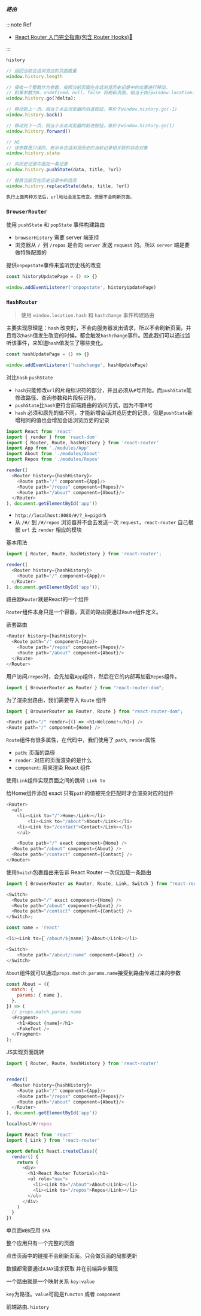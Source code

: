 ##### 路由

:::note Ref

- [React Router 入门完全指南(包含 Router Hooks)🛵](https://juejin.cn/post/6948226424427773983#heading-0)

:::



```js
history

// 返回当前会话浏览过的页面数量
window.history.length

// 接收一个整数作为参数，按照当前页面在会话浏览历史记录中的位置进行移动。
// 如果参数为0、undefined、null、false 将刷新页面，相当于执行window.location.reload()方法。如果参数大于浏览器浏览的数量，或小于浏览器的数量的话，什么都不会做。
window.history.go(?delta): 

// 移动到上一页。相当于点击浏览器的后退按钮，等价于window.history.go(-1)
window.history.back()

// 移动到下一页，相当于点击浏览器的前进按钮，等价于window.history.go(1)
window.history.forward()

// h5
// 该参数是只读的，表示与会话浏览历史的当前记录相关联的状态对象
window.history.state

// 向历史记录中追加一条记录
window.history.pushState(data, title, ?url)

// 替换当前页在历史记录中的信息
window.history.replaceState(data, title, ?url)

执行上面两种方法后，url地址会发生改变。但是不会刷新页面。
```





### `BrowserRouter` 

使用 `pushState` 和 `popState` 事件构建路由

- `browserHistory` 需要 server 端支持
- 浏览器从 `/ `到 `/repos` 是会向 `server` 发送 `request` 的。所以 `server` 端是要做特殊配置的

提供`onpopstate`事件来监听历史栈的改变

```js
const historyUpdatePage = () => {}

window.addEventListener('onpopstate', historyUpdatePage)
```



###  `HashRouter` 

> 使用 `window.location.hash` 和 `hashchange` 事件构建路由

主要实现原理是：`hash` 改变时，不会向服务器发出请求，所以不会刷新页面。并且每次`hash`值发生改变的时候，都会触发`hashchange`事件。因此我们可以通过监听该事件，来知道`hash`值发生了哪些变化。

```js
const hashUpdatePage = () => {}

window.addEventListener('hashchange', hashUpdatePage)
```



对比`hash` `pushState`

- `hash`只能修改`url`的片段标识符的部分，并且必须从`#`号开始。而`pushState`能修改路径、查询参数和片段标识符。
- `pushState`比`hash`更符合前端路由的访问方式，因为不带#号
- `hash` 必须和原先的值不同，才能新增会话浏览历史的记录，但是`pushState`新增相同的值也会增加会话浏览历史的记录

```js
import React from 'react'
import { render } from 'react-dom'
import { Router, Route, hashHistory } from 'react-router'
import App from './modules/App'
import About from './modules/About'
import Repos from './modules/Repos'

render((
  <Router history={hashHistory}>
    <Route path="/" component={App}/>
    <Route path="/repos" component={Repos}/>
    <Route path="/about" component={About}/>
  </Router>
), document.getElementById('app'))
```

- `http://localhost:8080/#/?_k=pigdrh`
- 从 `/#/` 到 `/#/repos` 浏览器并不会去发送一次 `request`，`react-router` 自己根据 `url` 去 `render` 相应的模块









基本用法

```js
import { Router, Route, hashHistory } from 'react-router';

render((
  <Router history={hashHistory}>
    <Route path="/" component={App}/>
  </Router>
), document.getElementById('app'));
```

路由器`Router`就是React的一个组件

`Router`组件本身只是一个容器，真正的路由要通过`Route`组件定义。

嵌套路由

```js
<Router history={hashHistory}>
  <Route path="/" component={App}>
    <Route path="/repos" component={Repos}/>
    <Route path="/about" component={About}/>
  </Route>
</Router>
```

用户访问`/repos`时，会先加载`App`组件，然后在它的内部再加载`Repos`组件。





```js
import { BrowserRouter as Router } from "react-router-dom";

```



为了渲染出路由，我们需要导入 `Route` 组件

```js
import { BrowserRouter as Router, Route } from "react-router-dom";

<Route path="/" render={() => <h1>Welcome!</h1>} />
<Route path="/" component={Home} />
```



`Route`组件有很多属性，在代码中，我们使用了 `path`, `render`属性

- `path`: 页面的路径
- `render`: 对应的页面渲染的是什么
- `component`: 用来渲染 React 组件

使用`Link`组件实现页面之间的跳转  `Link to`

给Home组件添加 exact 只有`path`的值被完全匹配时才会渲染对应的组件

```js
<Router>
  <ul>
  	<li><Link to="/">Home</Link></li>
		<li><Link to="/about">About</Link></li>
    <li><Link to="/contact">Contact</Link></li>
	</ul>

	<Route path="/" exact component={Home} />
  <Route path="/about" component={About} />
  <Route path="/contact" component={Contact} />
</Router>

```

使用`Switch`包裹路由来告诉 React Router 一次仅加载一条路由

```js
import { BrowserRouter as Router, Route, Link, Switch } from "react-router-dom";

<Switch>
  <Route path="/" exact component={Home} />
  <Route path="/about" component={About} />
  <Route path="/contact" component={Contact} />
</Switch>;

```



```js
const name = 'react'

<li><Link to={`/about/${name}`}>About</Link></li>

<Switch>
	<Route path="/about/:name" component={About} />
</Switch>
```

`About`组件就可以通过`props.match.params.name`接受到路由传递过来的参数

```js
const About = ({
  match: {
    params: { name },
  },
}) => (
  // props.match.params.name
  <Fragment>
    <h1>About {name}</h1>
    <FakeText />
  </Fragment>
);
```



JS实现页面跳转





```js
import { Router, Route, hashHistory } from 'react-router'


render((
  <Router history={hashHistory}>
    <Route path="/" component={App}/>
    <Route path="/repos" component={Repos}/>
    <Route path="/about" component={About}/>
  </Router>
), document.getElementById('app'))

localhost/#/repos
```



```js
import React from 'react'
import { Link } from 'react-router'

export default React.createClass({
  render() {
    return (
      <div>
        <h1>React Router Tutorial</h1>
        <ul role="nav">
          <li><Link to="/about">About</Link></li>
          <li><Link to="/repos">Repos</Link></li>
        </ul>
      </div>
    )
  }
})
```

单页面`WEB`应用 `SPA`

整个应用只有一个完整的页面

点击页面中的链接不会刷新页面。只会做页面的局部更新

数据都需要通过`AJAX`请求获取 并在前端异步展现

一个路由就是一个映射关系 `key:value`

`key`为路径。`value`可能是`functon` 或者 `component`

前端路由. `history`